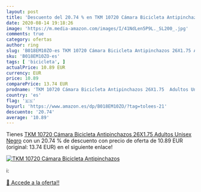 ```yaml
---
layout: post
title: 'Descuento del 20.74 % en TKM 10720 Cámara Bicicleta Antipinchazos'
date: 2020-08-14 19:18:26
image: 'https://m.media-amazon.com/images/I/41NdLen5P9L._SL200_.jpg'
comments: true
category: ofertas
author: ring
slug: 'B018EM10ZO-es TKM 10720 Cámara Bicicleta Antipinchazos 26X1.75 Adultos...'
sku: 'B018EM10ZO-es'
tags: [ 'bicicleta', ]
actualPrice: 10.89 EUR
currency: EUR
price: 10.89
comparePrice: 13.74 EUR
prodname: 'TKM 10720 Cámara Bicicleta Antipinchazos 26X1.75  Adultos Unisex  Negro'
country: 'es'
flag: '🇪🇸'
buyurl: 'https://www.amazon.es/dp/B018EM10ZO/?tag=tolees-21'
descuento: '20.74'
average: '10.89'
---
```


Tienes [TKM 10720 Cámara Bicicleta Antipinchazos 26X1.75  Adultos Unisex  Negro](https://www.amazon.es/dp/B018EM10ZO/?tag=tolees-21) con un 20.74 % de descuento con precio de oferta de 10.89 EUR (original: 13.74 EUR) en el siguiente enlace!

[![TKM 10720 Cámara Bicicleta Antipinchazos](https://m.media-amazon.com/images/I/41NdLen5P9L._SL200_.jpg)](https://www.amazon.es/dp/B018EM10ZO/?tag=tolees-21)

ℹ️:


[🛒 Accede a la oferta!!](https://www.amazon.es/dp/B018EM10ZO/?tag=tolees-21)
